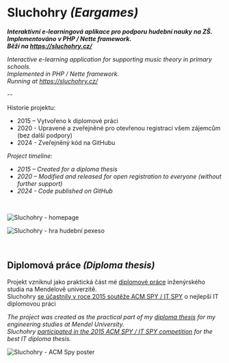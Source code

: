 # Sluchohry *(Eargames)*

***Interaktivní e-learningová aplikace pro podporu hudební nauky na ZŠ.<br />Implementováno v PHP / Nette framework.<br />Běží na https://sluchohry.cz/***

*Interactive e-learning application for supporting music theory in primary schools.<br />Implemented in PHP / Nette framework.<br />Running at https://sluchohry.cz/*

--

Historie projektu:
- 2015 – Vytvořeno k diplomové práci 
- 2020 - Upravené a zveřejněné pro otevřenou registraci všem zájemcům (bez další podpory)
- 2024 - Zveřejněný kód na GitHubu


*Project timeline:*
- *2015 – Created for a diploma thesis*
- *2020 – Modified and released for open registration to everyone (without further support)*
- *2024 - Code published on GitHub*

$~~~~~~~~~~~$

![Sluchohry - homepage](https://lab.michalfibek.com/sluchohry_assets/app-home.png)

![Sluchohry - hra hudební pexeso](https://lab.michalfibek.com/sluchohry_assets/app-pexeso.png)

$~~~~~~~~~~~$

## Diplomová práce *(Diploma thesis)*

Projekt vzniknul jako praktická část mé [diplomové práce](https://theses.cz/id/1maiwp/?lang=sk;zoomy_is=1) inženýrského studia na Mendelově univerzitě.<br /> Sluchohry [se účastnily v roce 2015 soutěže ACM SPY / IT SPY](https://www.itspy.cz/thesis/interaktivni-e-learningova-aplikace-pro-podporu-hudebni-nauky-na-zs/) o nejlepší IT diplomovou práci

*The project was created as the practical part of my [diploma thesis](https://theses.cz/id/1maiwp/?lang=sk;zoomy_is=1) for my engineering studies at Mendel University.*<br />
*Sluchohry [participated in the 2015 ACM SPY / IT SPY competition](https://www.itspy.cz/thesis/interaktivni-e-learningova-aplikace-pro-podporu-hudebni-nauky-na-zs/) for the best IT diploma thesis.*

![Sluchohry - ACM Spy poster](https://lab.michalfibek.com/sluchohry_assets/acmspy-fibek-poster.png)



